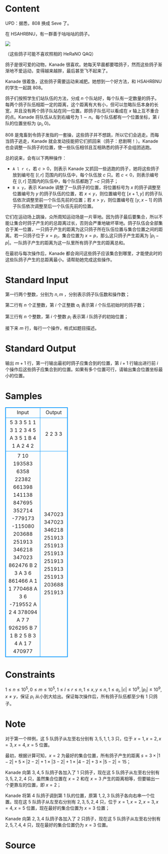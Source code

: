 
# Content

UPD：据悉，808 换成 Seve 了。

在 HSAHRBNU，有一群善于咕咕咕的鸽子。

![](/source/lutece/ge-zi-yu-808/img/aHR0cHM6Ly9oZXJhbm8uY29kaW5nLm5ldC9wL1BpY1BsYWNlL2QvUGljUGxhY2UvZ2l0L3Jhdy9tYXN0ZXIvcGlnZW9uLmpwZw==.jpg)

（这些鸽子可能不喜欢照相的 HeRaNO QAQ）

鸽子是很可爱的动物，Kanade 很喜欢。她每天早晨都要喂鸽子，然而这些鸽子渐渐地不爱运动，变得越来越胖，最后甚至飞不起来了。

Kanade 很着急，这些鸽子需要运动来减肥。她想到一个好方法，和 HSAHRBNU 的学生一起跳 808。

鸽子们按照学生们站队伍的方法，分成 $n$ 个队站好，每个队有一定数量的鸽子。每两个鸽子队伍相距一定的距离，这个距离有大有小，但可以忽略队伍本身的长宽，并且没有两个鸽子队站在同一位置。即鸽子队伍可以看成在 $x$ 轴上互不重合的点。Kanade 将队伍从左到右编号为 $1\sim n$。每个队伍都有一个位置坐标，第 $i$ 队的位置坐标为 $(p_i,0)$。

808 是鬼畜到令鸽子发指的一套操，这些鸽子并不想跳，所以它们会逃走。而每当鸽子逃走，Kanade 就会发动技能把它们抓回来（鸽子：悲剧啊！）。Kanade 也会调整一队鸽子的位置，使一些队伍相邻且互相熟悉的鸽子不会组团逃跑。

总的说来，会有以下两种操作：

- $\texttt{A l r c}$，若 $c>0$，则表示 Kanade 又抓回一些逃跑的鸽子，她将这些鸽子放到编号在 $[l,r]$ 范围内的队伍中，每个队伍放 $c$ 只。若 $c<0$，则表示编号在 $[l,r]$ 范围内的队伍中，每个队伍都跑了 $-c$  只鸽子；
- $\texttt{B x y}$，表示 Kanade 调整了一队鸽子的位置，将位置标号为 $x$ 的鸽子调整至位置编号为 $y$ 的鸽子队伍的位置，若 $x<y$，则位置编号在 $[x+1,y]$ 的鸽子队伍依次调整至前一个队伍先前的位置；若 $x>y$，则位置编号在 $[y,x-1]$ 的鸽子队伍依次调整至后一个队伍先前的位置。

它们在运动场上跳操，众所周知运动场是一片草地。因为鸽子最后要集合，所以不能让集合时鸽子产生的的总距离过长，否则会严重地破坏草地。鸽子队伍会全部集合于某一位置，一只鸽子产生的距离为这只鸽子所在队伍位置与集合位置之间的距离。若一只鸽子位于 $x=p_i$，集合位置为 $x=p$，那么这只鸽子产生距离为 $|p_i-p|$。一队鸽子产生的距离为这一队里所有鸽子产生的距离总和。

在最初与每次操作后，Kanade 都会询问这些鸽子应该集合到哪里，才能使此时的这些队鸽子产生的总距离最小。请帮助她完成这些操作。

# Standard Input

第一行两个整数，分别为 $n,m$ ，分别表示鸽子队伍数和操作数；

第二行有 $n$ 个正整数，第 $i$ 个正整数 $a_i$ 表示第 $i$ 个队伍初始时的鸽子数；

第三行有 $n$ 个整数，第 $i$ 个整数 $p_i$ 表示第 $i$ 队鸽子的初始位置；

接下来 $m$ 行，每行一个操作，格式如题目描述。

# Standard Output

输出 $m+1$ 行，第一行输出最初时鸽子应集合到的位置，第 $i+1$ 行输出进行前 $i$ 个操作后这些鸽子应集合到的位置。如果有多个位置可行，请输出集合位置坐标最小的位置。

# Samples

<style>
        table,table tr th, table tr td { border:1px solid #0094ff; }
        table { width: 200px; min-height: 25px; line-height: 25px; text-align: center; border-collapse: collapse;}   
    </style>
<table>
	<tr>
		<td>Input</td>
		<td>Output</td>
	</tr>
<tr><td>5 3
3 5 1 1 3
1 2 3 4 5
A 3 5 1
B 4 1
A 2 4 2</td><td>2
2
3
3</td></tr><tr><td>7 10
193583 6358 22382 661398 141138 847695 352714
-779173 -115080 203688 251913 346218 347023 862476
B 2 3
A 3 6 861466
A 1 1 770468
A 3 6 -719552
A 2 4 378094
A 7 7 926295
B 7 1
B 2 5
B 3 4
A 1 7 470977</td><td>347023
347023
346218
251913
251913
251913
251913
251913
251913
203688
251913</td></tr></table>


# Constraints

$1\le n\le 10^5,0\le m\le 10^5,1\le l\le r\le n,1\le x,y\le n,1\le a_i,|c|\le 10^9,|p_i|\le 10^9,x\neq y$，保证 $p_i$ 从小到大给出。保证每次操作后，所有鸽子队伍都至少有 $1$ 只鸽子。

# Note

对于第一个样例，这 $5$ 队鸽子从左至右分别有 $3,5,1,1,3$ 只，位于 $x=1,x=2,x=3,x=4,x=5$ 位置。

最初，根据计算可知，$x=2$ 为最好的集合位置，所有鸽子产生的距离 $s=3\times |1-2|+5\times |2-2|+1\times |3-2|+1\times |4-2|+3\times |5-2|=15$；

Kanade 向第 $3,4,5$ 队鸽子各加入了 $1$ 只鸽子，现在这 $5$ 队鸽子从左至右分别有 $3,5,2,2,4$ 只，虽然集合位置在 $x=2$ 和在 $x=3$ 产生的距离相等，但要输出一个更靠左的位置，即 $x=2$；

Kanade 将第 $4$ 队鸽子调到第 $1$ 队的位置，原第 $1,2,3$ 队鸽子各向右串一个位置。现在这 $5$ 队鸽子从左至右分别有 $2,3,5,2,4$ 只，位于 $x=1,x=2,x=3,x=4,x=5$ 位置，现在最好的集合位置为 $x=3$ 位置；

Kanade 向第 $2,3,4$ 队鸽子各加入了 $2$ 只鸽子，现在这 $5$ 队鸽子从左至右分别有 $2,5,7,4,4$ 只，现在最好的集合位置仍为 $x=3$ 位置。

# Source


